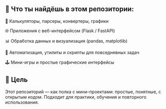 ## 📌 Что ты найдёшь в этом репозитории:
🔢 Калькуляторы, парсеры, конвертеры, графики

🌐 Приложения с веб-интерфейсом (Flask / FastAPI)

📊 Обработка данных и визуализация (pandas, matplotlib)

🧪 Автоматизация, утилиты и скрипты для повседневных задач

🕹️ Мини-игры и простые графические интерфейсы

## 📍 Цель
Этот репозиторий — как полка с мини-проектами: простые, понятные, с открытым кодом.
Подходит для практики, обучения и повторного использования.

